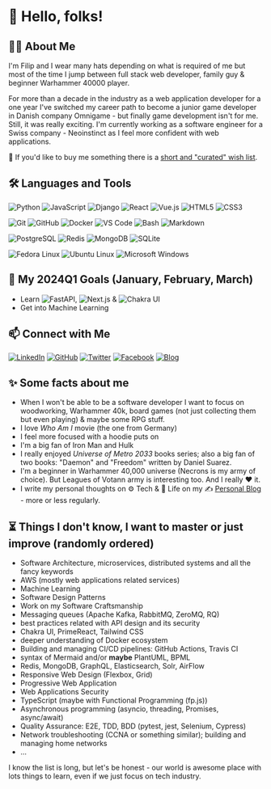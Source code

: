 # :wave: Hello, folks!

## :man_technologist: About Me

I'm Filip and I wear many hats depending on what is required of me but most of the time I jump between full stack web developer, family guy & beginner Warhammer 40000 player.

For more than a decade in the industry as a web application developer for a one year I've switched my career path to become a junior game developer in Danish company Omnigame - but finally game development isn't for me. Still, it was really exciting. I'm currently working as a software engineer for a Swiss company - Neoinstinct as I feel more confident with web applications.

:gift: If you'd like to buy me something there is a [short and "curated" wish list](https://blog.filipgorczynski.me/pages/wish-list.html).

## :hammer_and_wrench: Languages and Tools

![Python](https://img.shields.io/badge/-Python-3776AB?&logo=Python&logoColor=fff) ![JavaScript](https://img.shields.io/badge/-JavaScript-F7DF1E?&logo=JavaScript&logoColor=333) ![Django](https://img.shields.io/badge/-Django-092E20?logo=django&logoColor=fff) ![React](https://img.shields.io/badge/-React-61DAFB?logo=react&logoColor=333) ![Vue.js](https://img.shields.io/badge/-Vue.js-4FC08D?logo=vue.js&logoColor=fff) ![HTML5](https://img.shields.io/badge/-HTML5-E34F26?logo=html5&logoColor=fff) ![CSS3](https://img.shields.io/badge/-CSS3-1572B6?logo=css3&logoColor=fff)

![Git](https://img.shields.io/badge/-Git-F05032?logo=git&logoColor=fff) ![GitHub](https://img.shields.io/badge/-GitHub-181717?logo=github&logoColor=fff) ![Docker](https://img.shields.io/badge/-Docker-2496ED?logo=docker&logoColor=fff) ![VS Code](https://img.shields.io/badge/-VSCode-007ACC?logo=visual-studio-code&logoColor=fff) ![Bash](https://img.shields.io/badge/-Bash-4EAA25?logo=gnu-bash&logoColor=fff) ![Markdown](https://img.shields.io/badge/-Markdown-000000?logo=Markdown&logoColor=fff)

![PostgreSQL](https://img.shields.io/badge/-PostgreSQL-336791?&logo=PostgreSQL&logoColor=fff) ![Redis](https://img.shields.io/badge/-Redis-DC382D?&logo=Redis&logoColor=fff) ![MongoDB](https://img.shields.io/badge/-MongoDB-47A248?&logo=MongoDB&logoColor=fff) ![SQLite](https://img.shields.io/badge/-SQLite-003B57?&logo=SQLite&logoColor=fff)

![Fedora Linux](https://img.shields.io/badge/-Fedora-294172?logo=Fedora&logoColor=fff) ![Ubuntu Linux](https://img.shields.io/badge/-Ubuntu-E95420?logo=Ubuntu&logoColor=fff) ![Microsoft Windows](https://img.shields.io/badge/-Windows-0078D6?logo=Windows&logoColor=fff)

## :dart: My 2024Q1 Goals (January, February, March)

* Learn ![FastAPI](https://img.shields.io/badge/-FastAPI-009688?logo=FastAPI&logoColor=fff), ![Next.js](https://img.shields.io/badge/-Next.js-000000?logo=Next.js&logoColor=fff) & ![Chakra UI](https://img.shields.io/badge/-Chakra%20UI-319795?logo=Chakra%20UI&logoColor=fff)
* Get into Machine Learning

## 📫 Connect with Me

[![LinkedIn](https://img.shields.io/badge/-LinkedIn-0077B5?&logo=LinkedIn&logoColor=fff)](https://www.linkedin.com/in/filip-g%C3%B3rczy%C5%84ski-52b08270/)
[![GitHub](https://img.shields.io/badge/-GitHub-181717?&logo=GitHub&logoColor=fff)](https://github.com/filipgorczynski)
[![Twitter](https://img.shields.io/badge/-Twitter-1DA1F2?&logo=Twitter&logoColor=fff)](https://twitter.com/filipgorczynski)
[![Facebook](https://img.shields.io/badge/-Facebook-1877F2?&logo=Facebook&logoColor=fff)](https://www.facebook.com/filipgorczynski/)
[![Blog](https://img.shields.io/badge/-Blog-FFA500?&logo=RSS&logoColor=fff)](https://blog.filipgorczynski.me/)

<!-- ## 🚧 Pet Projects I'm working on (or just playing with)

* DJobeet
* rathma.io
*  -->

## :sparkles: Some facts about me

* When I won't be able to be a software developer I want to focus on woodworking, Warhammer 40k, board games (not just collecting them but even playing) & maybe some RPG stuff.
* I love *Who Am I* movie (the one from Germany)
* I feel more focused with a hoodie puts on
* I'm a big fan of Iron Man and Hulk
* I really enjoyed *Universe of Metro 2033* books series; also a big fan of two books: "Daemon" and "Freedom" written by Daniel Suarez.
* I'm a beginner in Warhammer 40,000 universe (Necrons is my army of choice). But Leagues of Votann army is interesting too. And I really :heart: it.
* I write my personal thoughts on :gear: Tech & :seedling: Life on my :writing_hand: [Personal Blog](https://blog.filipgorczynski.me/) - more or less regularly.

## :hourglass_flowing_sand: Things I don't know, I want to master or just improve (randomly ordered)

* Software Architecture, microservices, distributed systems and all the fancy keywords
* AWS (mostly web applications related services)
* Machine Learning
* Software Design Patterns
* Work on my Software Craftsmanship
* Messaging queues (Apache Kafka, RabbitMQ, ZeroMQ, RQ)
* best practices related with API design and its security
* Chakra UI, PrimeReact, Tailwind CSS
* deeper understanding of Docker ecosystem
* Building and managing CI/CD pipelines: GitHub Actions, Travis CI
* syntax of Mermaid and/or **maybe** PlantUML, BPML
* Redis, MongoDB, GraphQL, Elasticsearch, Solr, AirFlow
* Responsive Web Design (Flexbox, Grid)
* Progressive Web Application
* Web Applications Security
* TypeScript (maybe with Functional Programming (fp.js))
* Asynchronous programming (asyncio, threading, Promises, async/await)
* Quality Assurance: E2E, TDD, BDD (pytest, jest, Selenium, Cypress)
* Network troubleshooting (CCNA or something similar); building and managing home networks
* ...

I know the list is long, but let's be honest - our world is awesome place with lots things to learn, even if we just focus on tech industry.

<!-- BLOG-POST-LIST:START --><!-- BLOG-POST-LIST:END -->
